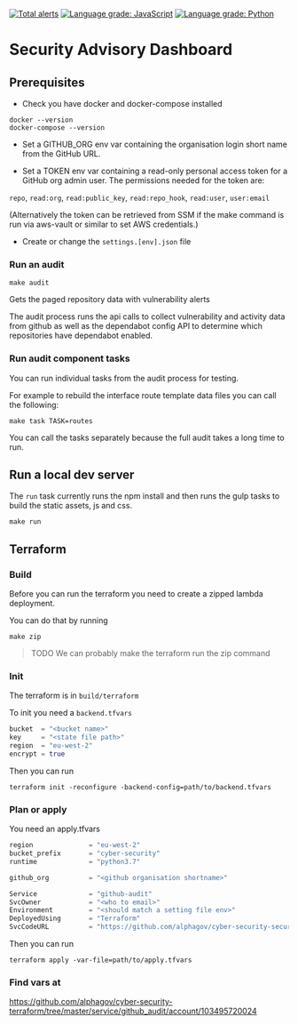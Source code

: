 [![Total alerts](https://img.shields.io/lgtm/alerts/g/alphagov/cyber-security-security-advisory-dashboard.svg?logo=lgtm&logoWidth=18)](https://lgtm.com/projects/g/alphagov/cyber-security-security-advisory-dashboard/alerts/) [![Language grade: JavaScript](https://img.shields.io/lgtm/grade/javascript/g/alphagov/cyber-security-security-advisory-dashboard.svg?logo=lgtm&logoWidth=18)](https://lgtm.com/projects/g/alphagov/cyber-security-security-advisory-dashboard/context:javascript) [![Language grade: Python](https://img.shields.io/lgtm/grade/python/g/alphagov/cyber-security-security-advisory-dashboard.svg?logo=lgtm&logoWidth=18)](https://lgtm.com/projects/g/alphagov/cyber-security-security-advisory-dashboard/context:python)

# Security Advisory Dashboard

## Prerequisites

 - Check you have docker and docker-compose installed

```
docker --version
docker-compose --version
```

 - Set a GITHUB_ORG env var containing the organisation login short name
from the GitHub URL.

 - Set a TOKEN env var containing a read-only personal access token for a GitHub org
admin user. The permissions needed for the token are:

`repo`, `read:org`, `read:public_key`, `read:repo_hook`, `read:user`, `user:email`

(Alternatively the token can be retrieved from SSM if the make command
is run via aws-vault or similar to set AWS credentials.)

 - Create or change the `settings.[env].json` file


### Run an audit

```audit
make audit
```
Gets the paged repository data with vulnerability alerts

The audit process runs the api calls to collect vulnerability and
activity data from github as well as the dependabot config API to
determine which repositories have dependabot enabled.

### Run audit component tasks

You can run individual tasks from the audit process for testing.

For example to rebuild the interface route template data files you
can call the following:
```task
make task TASK=routes
```

You can call the tasks separately because the full audit takes a long
time to run.

## Run a local dev server

The `run` task currently runs the npm install and then runs the gulp tasks
to build the static assets, js and css.

```run
make run
```

## Terraform

### Build
Before you can run the terraform you need to create a zipped lambda
deployment.

You can do that by running

```zip
make zip
```

> TODO We can probably make the terraform run the zip command

### Init
The terraform is in `build/terraform`

To init you need a `backend.tfvars`
```backend.tfvars
bucket  = "<bucket name>"
key     = "<state file path>"
region  = "eu-west-2"
encrypt = true
```

Then you can run
```init
terraform init -reconfigure -backend-config=path/to/backend.tfvars
```

### Plan or apply
You need an apply.tfvars

```apply.tfvars
region              = "eu-west-2"
bucket_prefix       = "cyber-security"
runtime             = "python3.7"

github_org          = "<github organisation shortname>"

Service             = "github-audit"
SvcOwner            = "<who to email>"
Environment         = "<should match a setting file env>"
DeployedUsing       = "Terraform"
SvcCodeURL          = "https://github.com/alphagov/cyber-security-security-advisory-dashboard"
```

Then you can run

```apply
terraform apply -var-file=path/to/apply.tfvars
```

### Find vars at
https://github.com/alphagov/cyber-security-terraform/tree/master/service/github_audit/account/103495720024
